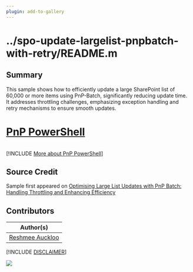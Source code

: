 ```yaml
---
plugin: add-to-gallery
---
```


# ../spo-update-largelist-pnpbatch-with-retry/README.m 

## Summary

This sample shows how to efficiently update a large SharePoint list of 60,000 or more items using PnP-Batch, significantly reducing update time. It addresses throttling challenges, emphasizing exception handling and retry mechanisms to ensure smooth updates.
 
# [PnP PowerShell](#tab/pnpps)

```PowerShell
```

[!INCLUDE [More about PnP PowerShell](../../docfx/includes/MORE-PNPPS.md)]

## Source Credit

Sample first appeared on [Optimising Large List Updates with PnP Batch: Handling Throttling and Enhancing Efficiency](https://reshmeeauckloo.com/posts/pnpbatch-update-biglist-sharepoint/)

## Contributors

| Author(s) |
|-----------|
| [Reshmee Auckloo](https://github.com/reshmee011)|

[!INCLUDE [DISCLAIMER](../../docfx/includes/DISCLAIMER.md)]

<img src="https://m365-visitor-stats.azurewebsites.net/script-samples/scripts/spo-update-largelist-pnpbatch-with-retry" aria-hidden="true" />
